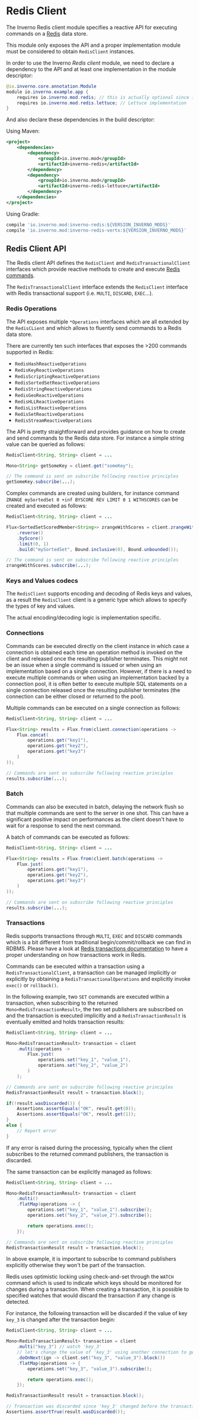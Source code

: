 [inverno-javadoc]: https://inverno.io/docs/release/api/index.html

[redis]: https://redis.io/
[redis_commands]: https://redis.io/commands
[redis_transactions]: https://redis.io/topics/transactions

# Redis Client

The Inverno Redis client module specifies a reactive API for executing commands on a [Redis][redis] data store.

This module only exposes the API and a proper implementation module must be considered to obtain `RedisClient` instances.

In order to use the Inverno *Redis client* module, we need to declare a dependency to the API and at least one implementation in the module descriptor:

```java
@io.inverno.core.annotation.Module
module io.inverno.example.app {
    requires io.inverno.mod.redis; // this is actually optional since implementations should already define a transitive dependency
    requires io.inverno.mod.redis.lettuce; // Lettuce implementation
}
```

And also declare these dependencies in the build descriptor:

Using Maven:

```xml
<project>
    <dependencies>
        <dependency>
            <groupId>io.inverno.mod</groupId>
            <artifactId>inverno-redis</artifactId>
        </dependency>
        <dependency>
            <groupId>io.inverno.mod</groupId>
            <artifactId>inverno-redis-lettuce</artifactId>
        </dependency>
    </dependencies>
</project>
```

Using Gradle:

```groovy
compile 'io.inverno.mod:inverno-redis:${VERSION_INVERNO_MODS}'
compile 'io.inverno.mod:inverno-redis-vertx:${VERSION_INVERNO_MODS}'
```

## Redis Client API

The Redis client API defines the `RedisClient` and `RedisTransactionalClient` interfaces which provide reactive methods to create and execute [Redis commands][redis_commands].

The `RedisTransactionalClient` interface extends the `RedisClient` interface with Redis transactional support (i.e. `MULTI`, `DISCARD`, `EXEC`...).

### Redis Operations

The API exposes multiple `*Operations` interfaces which are all extended by the `RedisCLient` and which allows to fluently send commands to a Redis data store.

There are currently ten such interfaces that exposes the >200 commands supported in Redis:

- `RedisHashReactiveOperations`
- `RedisKeyReactiveOperations`
- `RedisScriptingReactiveOperations`
- `RedisSortedSetReactiveOperations`
- `RedisStringReactiveOperations`
- `RedisGeoReactiveOperations`
- `RedisHLLReactiveOperations`
- `RedisListReactiveOperations`
- `RedisSetReactiveOperations`
- `RedisStreamReactiveOperations`

The API is pretty straightforward and provides guidance on how to create and send commands to the Redis data store. For instance a simple string value can be queried as follows:

```java
RedisClient<String, String> client = ...

Mono<String> getSomeKey = client.get("someKey");

// The command is sent on subscribe following reactive principles
getSomeKey.subscribe(...);
```

Complex commands are created using builders, for instance command `ZRANGE mySortedSet 0 +inf BYSCORE REV LIMIT 0 1 WITHSCORES` can be created and executed as follows:

```java
RedisClient<String, String> client = ...

Flux<SortedSetScoredMember<String>> zrangeWithScores = client.zrangeWithScores()
    .reverse()
    .byScore()
    .limit(0, 1)
    .build("mySortedSet", Bound.inclusive(0), Bound.unbounded());

// The command is sent on subscribe following reactive principles
zrangeWithScores.subscribe(...);
```

### Keys and Values codecs

The `RedisClient` supports encoding and decoding of Redis keys and values, as a result the `RedisClient` client is a generic type which allows to specify the types of key and values.

The actual encoding/decoding logic is implementation specific.

### Connections

Commands can be executed directly on the client instance in which case a connection is obtained each time an operation method is invoked on the client and released once the resulting publisher terminates. This might not be an issue when a single command is issued or when using an implementation based on a single connection. However, if there is a need to execute multiple commands or when using an implementation backed by a connection pool, it is often better to execute multiple SQL statements on a single connection released once the resulting publisher terminates (the connection can be either closed or returned to the pool).

Multiple commands can be executed on a single connection as follows:

```java
RedisClient<String, String> client = ...

Flux<String> results = Flux.from(client.connection(operations ->
    Flux.concat(
        operations.get("key1"),
        operations.get("key2"),
        operations.get("key3")
    )
));

// Commands are sent on subscribe following reactive principles
results.subscribe(...);
```

### Batch

Commands can also be executed in batch, delaying the network flush so that multiple commands are sent to the server in one shot. This can have a significant positive impact on performances as the client doesn't have to wait for a response to send the next command.

A batch of commands can be executed as follows:

```java
RedisClient<String, String> client = ...

Flux<String> results = Flux.from(client.batch(operations ->
    Flux.just(
        operations.get("key1"),
        operations.get("key2"),
        operations.get("key3")
    )
));

// Commands are sent on subscribe following reactive principles
results.subscribe(...);
```

### Transactions

Redis supports transactions through `MULTI`, `EXEC` and `DISCARD` commands which is a bit different from traditional begin/commit/rollback we can find in RDBMS. Please have a look at [Redis transactions documentation][redis_transactions] to have a proper understanding on how transactions work in Redis.

Commands can be executed within a transaction using a `RedisTransactionalClient`, a transaction can be managed implicitly or explicitly by obtaining a `RedisTransactionalOperations` and explicitly invoke `exec()` or `rollback()`.

In the following example, two `SET` commands are executed within a transaction, when subscribing to the returned `Mono<RedisTransactionResult>`, the two set publishers are subscribed on and the transaction is executed implicitly and a `RedisTransactionResult` is eventually emitted and holds transaction results:

```java
RedisClient<String, String> client = ...

Mono<RedisTransactionResult> transaction = client
    .multi(operations ->
        Flux.just(
            operations.set("key_1", "value_1"),
            operations.set("key_2", "value_2")
        )
    );

// Commands are sent on subscribe following reactive principles
RedisTransactionResult result = transaction.block();

if(!result.wasDiscarded()) {
    Assertions.assertEquals("OK", result.get(0));
    Assertions.assertEquals("OK", result.get(1));
}
else {
    // Report error
}
```

If any error is raised during the processing, typically when the client subscribes to the returned command publishers, the transaction is discarded.

The same transaction can be explicitly managed as follows:

```java
RedisClient<String, String> client = ...

Mono<RedisTransactionResult> transaction = client
    .multi()
    .flatMap(operations -> {
        operations.set("key_1", "value_1").subscribe();
        operations.set("key_2", "value_2").subscribe();

        return operations.exec();
    });

// Commands are sent on subscribe following reactive principles
RedisTransactionResult result = transaction.block();
```

In above example, it is important to subscribe to command publishers explicitly otherwise they won't be part of the transaction.

Redis uses optimistic locking using check-and-set through the `WATCH` command which is used to indicate which keys should be monitored for changes during a transaction. When creating a transaction, it is possible to specified watches that would discard the transaction if any change is detected.

For instance, the following transaction will be discarded if the value of key `key_3` is changed after the transaction begin:

```java
RedisClient<String, String> client = ...

Mono<RedisTransactionResult> transaction = client
    .multi("key_3") // watch 'key_3'
    // let's change the value of 'key_3' using another connection to get the transaction discarded
    .doOnNext(ign -> client.set("key_3", "value_3").block())
    .flatMap(operations -> {
        operations.set("key_3", "value_3").subscribe();

        return operations.exec();
    });

RedisTransactionResult result = transaction.block();

// Transaction was discarded since 'key_3' changed before the transaction after the start of the transaction and before it ended
Assertions.assertTrue(result.wasDiscarded());
```
